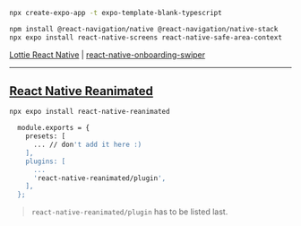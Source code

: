```sh
npx create-expo-app -t expo-template-blank-typescript
```

```sh
npm install @react-navigation/native @react-navigation/native-stack
npx expo install react-native-screens react-native-safe-area-context
```

[Lottie React Native](https://airbnb.io/lottie/#/react-native) |
[react-native-onboarding-swiper](https://www.npmjs.com/package/react-native-onboarding-swiper)

---

## [React Native Reanimated](https://docs.swmansion.com/react-native-reanimated/docs/fundamentals/getting-started/)

```sh
npx expo install react-native-reanimated
```

```sh
  module.exports = {
    presets: [
      ... // don't add it here :)
    ],
    plugins: [
      ...
      'react-native-reanimated/plugin',
    ],
  };
```

> `react-native-reanimated/plugin` has to be listed last.
